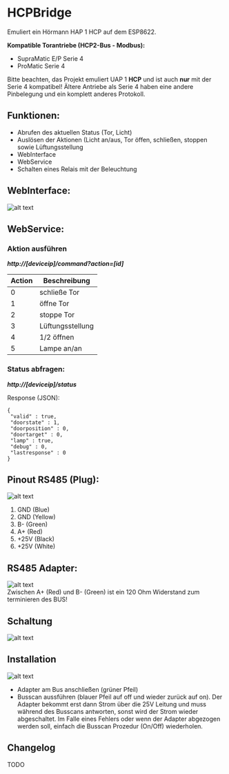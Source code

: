 # HCPBridge
Emuliert ein Hörmann HAP 1 HCP auf dem ESP8622.<br/>

**Kompatible Torantriebe (HCP2-Bus - Modbus):**
- SupraMatic E/P Serie 4
- ProMatic Serie 4

Bitte beachten, das Projekt emuliert UAP 1 **HCP** und ist auch **nur** mit der Serie 4 kompatibel! Ältere Antriebe als Serie 4 haben eine andere Pinbelegung und ein komplett anderes Protokoll.



## Funktionen:
- Abrufen des aktuellen Status (Tor, Licht)
- Auslösen der Aktionen (Licht an/aus, Tor öffen, schließen, stoppen sowie Lüftungsstellung
- WebInterface
- WebService
- Schalten eines Relais mit der Beleuchtung

## WebInterface:
![alt text](https://github.com/hkiam/HCPBridge/raw/master/Images/webinterface.PNG)

## WebService:
### Aktion ausführen

***http://[deviceip]/command?action=[id]***

  
| Action | Beschreibung |
| --- | --- |
| 0 | schließe Tor |
| 1 | öffne Tor |
| 2 | stoppe Tor |
| 3 | Lüftungsstellung |
| 4 | 1/2 öffnen |
| 5 | Lampe an/an |  
  

### Status abfragen:

***http://[deviceip]/status***
  
Response (JSON):
 ```
{
  "valid" : true,
  "doorstate" : 1,
  "doorposition" : 0,
  "doortarget" : 0,
  "lamp" : true,
  "debug" : 0,
  "lastresponse" : 0
}
```

## Pinout RS485 (Plug):
![alt text](https://github.com/hkiam/HCPBridge/raw/master/Images/plug-min.png)
1. GND (Blue)
2. GND (Yellow)
3. B- (Green)
4. A+ (Red)
5. +25V (Black)
6. +25V (White)

## RS485 Adapter:
![alt text](https://github.com/hkiam/HCPBridge/raw/master/Images/rs485board-min.png)  
Zwischen A+ (Red) und B- (Green) ist ein 120 Ohm Widerstand zum terminieren des BUS! 

## Schaltung
![alt text](https://github.com/hkiam/HCPBridge/raw/master/Images/schaltung.png)  

## Installation
![alt text](https://github.com/hkiam/HCPBridge/raw/master/Images/antrieb-min.png)
- Adapter am Bus anschließen (grüner Pfeil)
- Busscan aussführen (blauer Pfeil auf off und wieder zurück auf on). Der Adapter bekommt erst dann Strom über die 25V Leitung und muss während des Busscans antworten, sonst wird der Strom wieder abgeschaltet. Im Falle eines Fehlers oder wenn der Adapter abgezogen werden soll, einfach die Busscan Prozedur (On/Off) wiederholen. 

## Changelog
TODO
